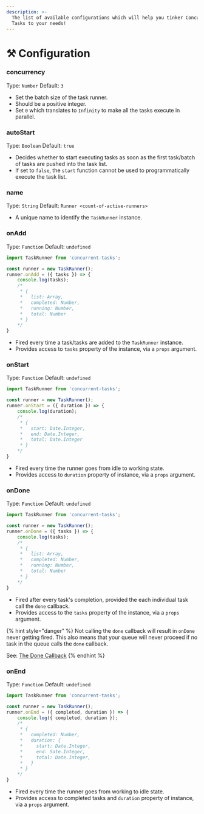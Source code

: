 ```yaml
---
description: >-
  The list of available configurations which will help you tinker Concurrent
  Tasks to your needs!
---
```


# ⚒ Configuration

### concurrency

Type: `Number` Default: `3`

* Set the batch size of the task runner. 
* Should be a positive integer.
* Set `0` which translates to `Infinity` to make all the tasks execute in parallel.

### autoStart

Type: `Boolean` Default: `true`

* Decides whether to start executing tasks as soon as the first task/batch of tasks are pushed into the task list.
* If set to `false`, the `start` function cannot be used to programmatically execute the task list.

### name

Type: `String` Default: `Runner <count-of-active-runners>`

* A unique name to identify the `TaskRunner` instance.

### onAdd

Type: `Function` Default: `undefined`

```javascript
import TaskRunner from 'concurrent-tasks';

const runner = new TaskRunner();
runner.onAdd = ({ tasks }) => {
    console.log(tasks);
    /*
     * {
     *   list: Array,
     *   completed: Number,
     *   running: Number,
     *   total: Number
     * }
    */
}
```

* Fired every time a task/tasks are added to the `TaskRunner` instance.
* Provides access to `tasks` property of the instance, via a `props` argument.

### onStart

Type: `Function` Default: `undefined`

```javascript
import TaskRunner from 'concurrent-tasks';

const runner = new TaskRunner();
runner.onStart = ({ duration }) => {
    console.log(duration);
    /*
     * {
     *   start: Date.Integer,
     *   end: Date.Integer,
     *   total: Date.Integer
     * }
    */
}
```

* Fired every time the runner goes from idle to working state.
* Provides access to `duration` property of instance, via a `props` argument.

### onDone

Type: `Function` Default: `undefined`

```javascript
import TaskRunner from 'concurrent-tasks';

const runner = new TaskRunner();
runner.onDone = ({ tasks }) => {
    console.log(tasks);
    /*
     * {
     *   list: Array,
     *   completed: Number,
     *   running: Number,
     *   total: Number
     * }
    */
}
```

* Fired after every task's completion, provided the each individual task call the `done` callback.
* Provides access to the `tasks` property of the instance, via a `props` argument.

{% hint style="danger" %}
Not calling the `done` callback will result in `onDone` never getting fired. This also means that your queue will never proceed if no task in the queue calls the `done` callback.

See: [The Done Callback](the-done-callback.md)
{% endhint %}

### onEnd

Type: `Function` Default: `undefined`

```javascript
import TaskRunner from 'concurrent-tasks';

const runner = new TaskRunner();
runner.onEnd = ({ completed, duration }) => {
    console.log({ completed, duration });
    /*
     * {
     *   completed: Number,
     *   duration: {
     *     start: Date.Integer,
     *     end: Sate.Integer,
     *     total: Date.Integer,
     *   }             
     * }
    */
}
```

* Fired every time the runner goes from working to idle state.
* Provides access to completed tasks and `duration` property of instance, via a `props` argument.

